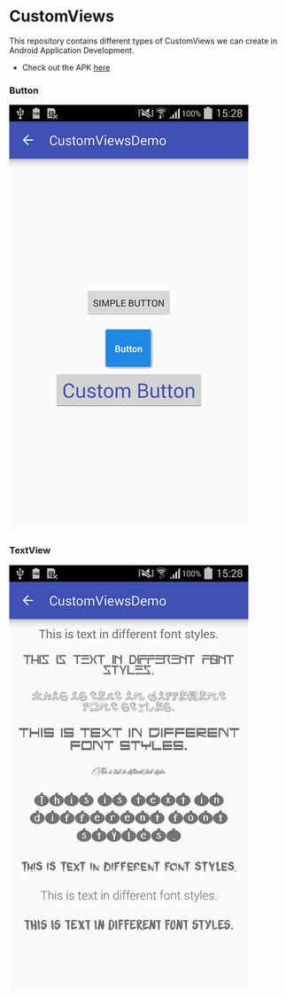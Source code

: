 # CustomViews
This repository contains different types of CustomViews we can create in Android Application Development.

- Check out the APK [here](https://appetize.io/app/8h1831hkgbn2yzg864gwy23ffw)

### Button

![Button](https://github.com/activesince93/CustomViews/blob/master/app/images/button.png)

### TextView

![TextView](https://github.com/activesince93/CustomViews/blob/master/app/images/textview.png)
